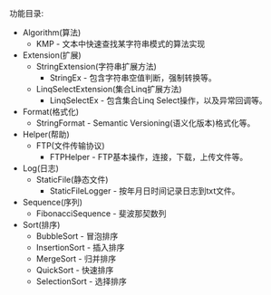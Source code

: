 功能目录:

- Algorithm(算法)
  - KMP - 文本中快速查找某字符串模式的算法实现
- Extension(扩展)
  - StringExtension(字符串扩展方法)
    -  StringEx - 包含字符串空值判断，强制转换等。
  - LinqSelectExtension(集合Linq扩展方法)
    - LinqSelectEx - 包含集合Linq Select操作，以及异常回调等。
- Format(格式化)
  - StringFormat - Semantic Versioning(语义化版本)格式化等。
- Helper(帮助)
  - FTP(文件传输协议)
    - FTPHelper - FTP基本操作，连接，下载，上传文件等。
- Log(日志)
  - StaticFile(静态文件)
    - StaticFileLogger - 按年月日时间记录日志到txt文件。
- Sequence(序列)
  - FibonacciSequence -  斐波那契数列
- Sort(排序)
  - BubbleSort - 冒泡排序
  - InsertionSort - 插入排序
  - MergeSort - 归并排序
  - QuickSort - 快速排序
  - SelectionSort - 选择排序


